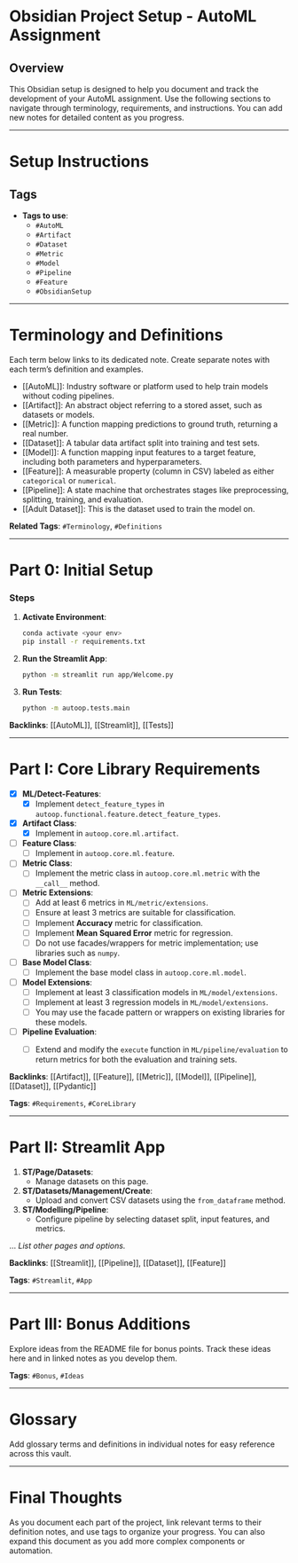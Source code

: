 # Obsidian Project Setup - AutoML Assignment

## Overview
This Obsidian setup is designed to help you document and track the development of your AutoML assignment. Use the following sections to navigate through terminology, requirements, and instructions. You can add new notes for detailed content as you progress.

---

# Setup Instructions

## Tags
- **Tags to use**:
  - `#AutoML`
  - `#Artifact`
  - `#Dataset`
  - `#Metric`
  - `#Model`
  - `#Pipeline`
  - `#Feature`
  - `#ObsidianSetup`

---

# Terminology and Definitions

Each term below links to its dedicated note. Create separate notes with each term’s definition and examples.

- [[AutoML]]: Industry software or platform used to help train models without coding pipelines.
- [[Artifact]]: An abstract object referring to a stored asset, such as datasets or models.
- [[Metric]]: A function mapping predictions to ground truth, returning a real number.
- [[Dataset]]: A tabular data artifact split into training and test sets.
- [[Model]]: A function mapping input features to a target feature, including both parameters and hyperparameters.
- [[Feature]]: A measurable property (column in CSV) labeled as either `categorical` or `numerical`.
- [[Pipeline]]: A state machine that orchestrates stages like preprocessing, splitting, training, and evaluation.
- [[Adult Dataset]]: This is the dataset used to train the model on.

**Related Tags**: `#Terminology`, `#Definitions`

---

# Part 0: Initial Setup

### Steps
1. **Activate Environment**:
    ```bash
    conda activate <your env>
    pip install -r requirements.txt
    ```
2. **Run the Streamlit App**:
    ```bash
    python -m streamlit run app/Welcome.py
    ```
3. **Run Tests**:
    ```bash
    python -m autoop.tests.main
    ```

**Backlinks**: [[AutoML]], [[Streamlit]], [[Tests]]

---

# Part I: Core Library Requirements

- [x] **ML/Detect-Features**:
   - [x] Implement `detect_feature_types` in `autoop.functional.feature.detect_feature_types`.
- [x] **Artifact Class**:
   - [x] Implement in `autoop.core.ml.artifact`.
- [ ] **Feature Class**:
   - [ ] Implement in `autoop.core.ml.feature`.
- [ ] **Metric Class**:
   - [ ] Implement the metric class in `autoop.core.ml.metric` with the `__call__` method.
- [ ] **Metric Extensions**:
   - [ ] Add at least 6 metrics in `ML/metric/extensions`.
   - [ ] Ensure at least 3 metrics are suitable for classification.
   - [ ] Implement **Accuracy** metric for classification.
   - [ ] Implement **Mean Squared Error** metric for regression.
   - [ ] Do not use facades/wrappers for metric implementation; use libraries such as `numpy`.
- [ ] **Base Model Class**:
   - [ ] Implement the base model class in `autoop.core.ml.model`.
- [ ] **Model Extensions**:
   - [ ] Implement at least 3 classification models in `ML/model/extensions`.
   - [ ] Implement at least 3 regression models in `ML/model/extensions`.
   - [ ] You may use the facade pattern or wrappers on existing libraries for these models.
- [ ] **Pipeline Evaluation**:
   - [ ] Extend and modify the `execute` function in `ML/pipeline/evaluation` to return metrics for both the evaluation and training sets.


**Backlinks**: [[Artifact]], [[Feature]], [[Metric]], [[Model]], [[Pipeline]], [[Dataset]], [[Pydantic]]

**Tags**: `#Requirements`, `#CoreLibrary`

---

# Part II: Streamlit App

1. **ST/Page/Datasets**:
   - Manage datasets on this page.
2. **ST/Datasets/Management/Create**:
   - Upload and convert CSV datasets using the `from_dataframe` method.
3. **ST/Modelling/Pipeline**:
   - Configure pipeline by selecting dataset split, input features, and metrics.

… *List other pages and options.*

**Backlinks**: [[Streamlit]], [[Pipeline]], [[Dataset]], [[Feature]]

**Tags**: `#Streamlit`, `#App`

---

# Part III: Bonus Additions

Explore ideas from the README file for bonus points. Track these ideas here and in linked notes as you develop them.

**Tags**: `#Bonus`, `#Ideas`

---

# Glossary

Add glossary terms and definitions in individual notes for easy reference across this vault.

---

# Final Thoughts

As you document each part of the project, link relevant terms to their definition notes, and use tags to organize your progress. You can also expand this document as you add more complex components or automation.

